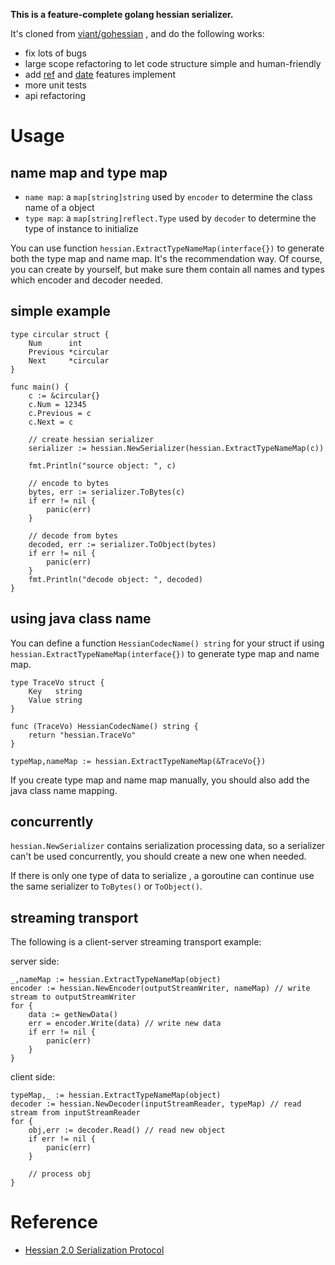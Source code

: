 **This is a feature-complete golang hessian serializer.**  

It's cloned from [viant/gohessian](README_old.md) , and do the following works:
- fix lots of bugs
- large scope refactoring to let code structure simple and human-friendly
- add [ref](http://hessian.caucho.com/doc/hessian-serialization.html##ref) and [date](http://hessian.caucho.com/doc/hessian-serialization.html##date) features implement
- more unit tests
- api refactoring

# Usage

## name map and type map

- `name map`: a `map[string]string` used by `encoder` to determine the class name of a object
- `type map`: a `map[string]reflect.Type` used by `decoder` to determine the type of instance to initialize

You can use function `hessian.ExtractTypeNameMap(interface{})` to generate both the type map and name map. 
It's the recommendation way. 
Of course, you can create by yourself, but make sure them contain all names and types which encoder and decoder needed.

## simple example

```golang
type circular struct {
	Num      int
	Previous *circular
	Next     *circular
}

func main() {
	c := &circular{}
	c.Num = 12345
	c.Previous = c
	c.Next = c

	// create hessian serializer
	serializer := hessian.NewSerializer(hessian.ExtractTypeNameMap(c))

	fmt.Println("source object: ", c)

	// encode to bytes
	bytes, err := serializer.ToBytes(c)
	if err != nil {
		panic(err)
	}

	// decode from bytes
	decoded, err := serializer.ToObject(bytes)
	if err != nil {
		panic(err)
	}
	fmt.Println("decode object: ", decoded)
}
```

## using java class name

You can define a function `HessianCodecName() string` for your struct if using `hessian.ExtractTypeNameMap(interface{})` to generate type map and name map.

```golang
type TraceVo struct {
	Key   string
	Value string
}

func (TraceVo) HessianCodecName() string {
	return "hessian.TraceVo"
}

typeMap,nameMap := hessian.ExtractTypeNameMap(&TraceVo{})
```

If you create type map and name map manually, you should also add the java class name mapping.

## concurrently

`hessian.NewSerializer` contains serialization processing data, so a serializer can't be used concurrently, you should create a new one when needed.

If there is only one type of data to serialize , a goroutine can continue use the same serializer to `ToBytes()` or `ToObject()`.

## streaming transport

The following is a client-server streaming transport example:

server side:
```golang
_,nameMap := hessian.ExtractTypeNameMap(object)
encoder := hessian.NewEncoder(outputStreamWriter, nameMap) // write stream to outputStreamWriter
for {
    data := getNewData()
    err = encoder.Write(data) // write new data
    if err != nil {
        panic(err)
    }
}
```

client side:
```golang
typeMap,_ := hessian.ExtractTypeNameMap(object)
decoder := hessian.NewDecoder(inputStreamReader, typeMap) // read stream from inputStreamReader
for {
    obj,err := decoder.Read() // read new object
    if err != nil {
        panic(err)
    }
    
    // process obj
}
```

# Reference
- [Hessian 2.0 Serialization Protocol](http://hessian.caucho.com/doc/hessian-serialization.html)
